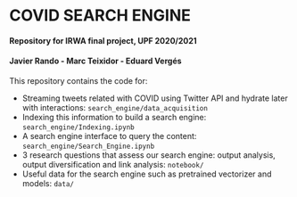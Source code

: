 # COVID SEARCH ENGINE
#### Repository for IRWA final project, UPF 2020/2021
#### Javier Rando - Marc Teixidor - Eduard Vergés

This repository contains the code for:
* Streaming tweets related with COVID using Twitter API and hydrate later with interactions: `search_engine/data_acquisition`
* Indexing this information to build a search engine: `search_engine/Indexing.ipynb`
* A search engine interface to query the content: `search_engine/Search_Engine.ipynb`
* 3 research questions that assess our search engine: output analysis, output diversification and link analysis: `notebook/`
* Useful data for the search engine such as pretrained vectorizer and models: `data/`
